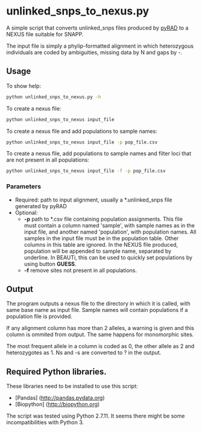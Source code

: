 # unlinked_snps_to_nexus.py
A simple script that converts unlinked_snps files produced by [pyRAD](https://github.com/dereneaton/pyrad) to a NEXUS file suitable for SNAPP.

The input file is simply a phylip-formatted alignment in which heterozygous individuals are coded by ambiguities, missing data by N and gaps by -.


## Usage
To show help: 
```bash
python unlinked_snps_to_nexus.py -h
```
To create a nexus file: 
```bash
python unlinked_snps_to_nexus input_file
```
To create a nexus file and add populations to sample names: 
```bash
python unlinked_snps_to_nexus input_file -p pop_file.csv
```

To create a nexus file, add populations to sample names and filter loci that are not present in all populations: 
```bash
python unlinked_snps_to_nexus input_file -f -p pop_file.csv
```

### Parameters
* Required: path to input alignment, usually a \*.unlinked_snps file generated by pyRAD
* Optional: 
  * **-p** path to \*.csv file containing population assignments. This file must contain a column named 'sample', with sample names as in the input file, and another named 'population', with population names. All samples in the input file must be in the population table. Other columns in this table are ignored.
In the NEXUS file produced, population will be appended to sample name, separated by underline. In BEAUTi, this can be used to quickly set populations by using button **GUESS**.
  * **-f** remove sites not present in all populations.

## Output
The program outputs a nexus file to the directory in which it is called, with same base name as input file. Sample names will contain populations if a population file is provided.

If any alignment column has more than 2 alleles, a warning is given and this column is ommited from output. The same happens for monomorphic sites.

The most frequent allele in a column is coded as 0, the other allele as 2 and heterozygotes as 1. Ns and -s are converted to ? in the output.

## Required Python libraries.
These libraries need to be installed to use this script:
* [Pandas] (http://pandas.pydata.org)
* [Biopython] (http://biopython.org)

The script was tested using Python 2.7.11. It seems there might be some incompatibilities with Python 3.


